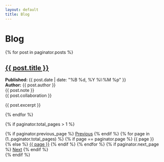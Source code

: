 ```yaml
---
layout: default
title: Blog
---
```


# Blog

{% for post in paginator.posts %}
  <article>
    <h2><a href="{{ post.url }}">{{ post.title }}</a></h2>
    <p class="meta">
      <strong>Published:</strong> {{ post.date | date: "%B %d, %Y %I:%M %p" }}<br>
      <strong>Author:</strong> {{ post.author }}<br>
      {{ post.note }}<br>
      {{ post.collaboration }}
    </p>
    <p>{{ post.excerpt }}</p>
  </article>
{% endfor %}

<!-- Pagination links -->
{% if paginator.total_pages > 1 %}
  <div class="pagination">
    {% if paginator.previous_page %}
      <a href="{{ paginator.previous_page_path }}">Previous</a>
    {% endif %}
    {% for page in (1..paginator.total_pages) %}
      {% if page == paginator.page %}
        <span>{{ page }}</span>
      {% else %}
        <a href="{{ site.paginate_path | replace: ':num', page }}">{{ page }}</a>
      {% endif %}
    {% endfor %}
    {% if paginator.next_page %}
      <a href="{{ paginator.next_page_path }}">Next</a>
    {% endif %}
  </div>
{% endif %}
